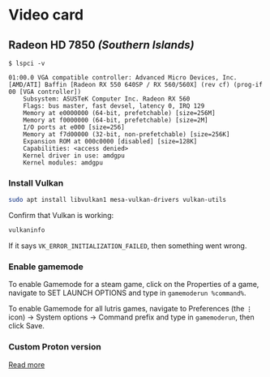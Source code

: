 # Video card

## Radeon HD 7850 *(Southern Islands)*

```shell
$ lspci -v

01:00.0 VGA compatible controller: Advanced Micro Devices, Inc. [AMD/ATI] Baffin [Radeon RX 550 640SP / RX 560/560X] (rev cf) (prog-if 00 [VGA controller])
	Subsystem: ASUSTeK Computer Inc. Radeon RX 560
	Flags: bus master, fast devsel, latency 0, IRQ 129
	Memory at e0000000 (64-bit, prefetchable) [size=256M]
	Memory at f0000000 (64-bit, prefetchable) [size=2M]
	I/O ports at e000 [size=256]
	Memory at f7d00000 (32-bit, non-prefetchable) [size=256K]
	Expansion ROM at 000c0000 [disabled] [size=128K]
	Capabilities: <access denied>
	Kernel driver in use: amdgpu
	Kernel modules: amdgpu
```

### Install Vulkan

```sh
sudo apt install libvulkan1 mesa-vulkan-drivers vulkan-utils
```

Confirm that Vulkan is working:

```sh
vulkaninfo
```

If it says `VK_ERROR_INITIALIZATION_FAILED`, then something went wrong.

### Enable gamemode

To enable Gamemode for a steam game, click on the Properties of a game, navigate to SET LAUNCH OPTIONS and type in `gamemoderun %command%`.

To enable Gamemode for all lutris games, navigate to Preferences (the **` ⋮ `** icon) -> System options -> Command prefix and type in `gamemoderun`, then click Save.

### Custom Proton version

[Read more](https://github.com/GloriousEggroll/proton-ge-custom)
